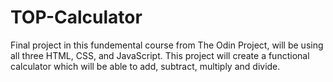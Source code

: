 # TOP-Calculator
Final project in this fundemental course from The Odin Project, will be using all three HTML, CSS, and JavaScript. This project will create a functional calculator which will be able to add, subtract, multiply and divide. 